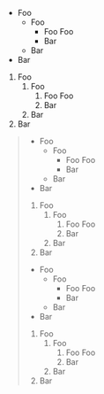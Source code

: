 
 - Foo
    -  Foo
         - Foo
            Foo
        - Bar
     - Bar
- Bar
 1. Foo
      1.  Foo
            1. Foo
              Foo
            1. Bar
    1. Bar
1. Bar

> - Foo
>    -  Foo
>         - Foo
>            Foo
>        - Bar
>     - Bar
>- Bar
> 1. Foo
>      1.  Foo
>            1. Foo
>              Foo
>            1. Bar
>    1. Bar
>1. Bar
>  - Foo
>     -  Foo
>          - Foo
>             Foo
>         - Bar
>      - Bar
> - Bar
>  1. Foo
>       1.  Foo
>             1. Foo
>               Foo
>             1. Bar
>     1. Bar
> 1. Bar
